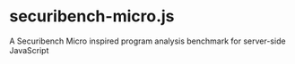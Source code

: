 # securibench-micro.js
A Securibench Micro inspired program analysis benchmark for server-side JavaScript
